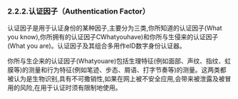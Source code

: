### 2.2.2.认证因子（Authentication Factor）

认证因子是用于认证身份的某种因子,主要分为三类,你所知道的认证因子\(What you know\),你所拥有的认证因子CWhatyouhave\)和你所与生侵来的认证因子\(What you are\)。认证因子及其组合多用作eID数字身份认证器。

你所与生企来的认证因子\(Whatyouare\)包括生理特征\(例如面部、声纹、指纹、虹膜等\)的测量和行为特征\(例如笔迹、步态、屑语、打字节奏等\)的测量。这两类都被认为是生物识别,具有不可撒销性,如果在网上被不安全应用,会带来被泄露及被冒用的风险,在用于认证时须有限制地使用。

